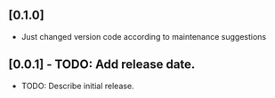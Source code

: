 ## [0.1.0]
* Just changed version code according to maintenance suggestions
## [0.0.1] - TODO: Add release date.

* TODO: Describe initial release.
